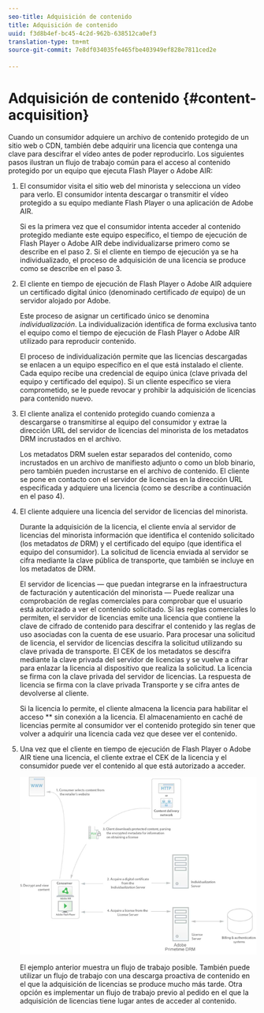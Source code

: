 ```yaml
---
seo-title: Adquisición de contenido
title: Adquisición de contenido
uuid: f3d8b4ef-bc45-4c2d-962b-638512ca0ef3
translation-type: tm+mt
source-git-commit: 7e8df034035fe465fbe403949ef828e7811ced2e

---
```



# Adquisición de contenido {#content-acquisition}

Cuando un consumidor adquiere un archivo de contenido protegido de un sitio web o CDN, también debe adquirir una licencia que contenga una clave para descifrar el vídeo antes de poder reproducirlo. Los siguientes pasos ilustran un flujo de trabajo común para el acceso al contenido protegido por un equipo que ejecuta Flash Player o Adobe AIR:

1. El consumidor visita el sitio web del minorista y selecciona un vídeo para verlo. El consumidor intenta descargar o transmitir el vídeo protegido a su equipo mediante Flash Player o una aplicación de Adobe AIR.

   Si es la primera vez que el consumidor intenta acceder al contenido protegido mediante este equipo específico, el tiempo de ejecución de Flash Player o Adobe AIR debe individualizarse primero como se describe en el paso 2. Si el cliente en tiempo de ejecución ya se ha individualizado, el proceso de adquisición de una licencia se produce como se describe en el paso 3.

1. El cliente en tiempo de ejecución de Flash Player o Adobe AIR adquiere un certificado digital único (denominado certificado *de* equipo) de un servidor alojado por Adobe.

   Este proceso de asignar un certificado único se denomina *individualización*. La individualización identifica de forma exclusiva tanto el equipo como el tiempo de ejecución de Flash Player o Adobe AIR utilizado para reproducir contenido.

   El proceso de individualización permite que las licencias descargadas se enlacen a un equipo específico en el que está instalado el cliente. Cada equipo recibe una credencial de equipo única (clave privada del equipo y certificado del equipo). Si un cliente específico se viera comprometido, se le puede revocar y prohibir la adquisición de licencias para contenido nuevo.

1. El cliente analiza el contenido protegido cuando comienza a descargarse o transmitirse al equipo del consumidor y extrae la dirección URL del servidor de licencias del minorista de los metadatos DRM incrustados en el archivo.

   Los metadatos DRM suelen estar separados del contenido, como incrustados en un archivo de manifiesto adjunto o como un blob binario, pero también pueden incrustarse en el archivo de contenido. El cliente se pone en contacto con el servidor de licencias en la dirección URL especificada y adquiere una licencia (como se describe a continuación en el paso 4).
1. El cliente adquiere una licencia del servidor de licencias del minorista.

   Durante la adquisición de la licencia, el cliente envía al servidor de licencias del minorista información que identifica el contenido solicitado (los metadatos *de* DRM) y el certificado del equipo (que identifica el equipo del consumidor). La solicitud de licencia enviada al servidor se cifra mediante la clave pública de transporte, que también se incluye en los metadatos de DRM.

   El servidor de licencias — que puedan integrarse en la infraestructura de facturación y autenticación del minorista — Puede realizar una comprobación de reglas comerciales para comprobar que el usuario está autorizado a ver el contenido solicitado. Si las reglas comerciales lo permiten, el servidor de licencias emite una licencia que contiene la clave de cifrado de contenido para descifrar el contenido y las reglas de uso asociadas con la cuenta de ese usuario. Para procesar una solicitud de licencia, el servidor de licencias descifra la solicitud utilizando su clave privada de transporte. El CEK de los metadatos se descifra mediante la clave privada del servidor de licencias y se vuelve a cifrar para enlazar la licencia al dispositivo que realiza la solicitud. La licencia se firma con la clave privada del servidor de licencias. La respuesta de licencia se firma con la clave privada Transporte y se cifra antes de devolverse al cliente.

   Si la licencia lo permite, el cliente almacena la licencia para habilitar el acceso ** sin conexión a la licencia. El almacenamiento en caché de licencias permite al consumidor ver el contenido protegido sin tener que volver a adquirir una licencia cada vez que desee ver el contenido.

1. Una vez que el cliente en tiempo de ejecución de Flash Player o Adobe AIR tiene una licencia, el cliente extrae el CEK de la licencia y el consumidor puede ver el contenido al que está autorizado a acceder.

   <!--<a id="fig_s43_gc2_44"></a>-->

   ![](assets/FMRMS_fig01_web.png)

   El ejemplo anterior muestra un flujo de trabajo posible. También puede utilizar un flujo de trabajo con una descarga proactiva de contenido en el que la adquisición de licencias se produce mucho más tarde. Otra opción es implementar un flujo de trabajo previo al pedido en el que la adquisición de licencias tiene lugar antes de acceder al contenido.

